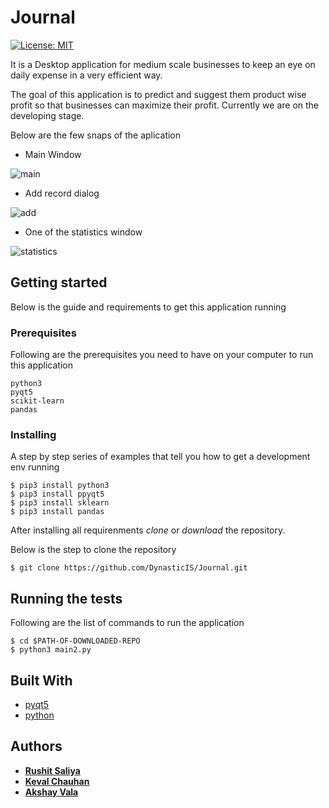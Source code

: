 # Journal
[![License: MIT](https://img.shields.io/badge/License-MIT-green.svg)](https://opensource.org/licenses/MIT)

It is a Desktop application for medium scale businesses to keep an eye on daily expense in a very efficient way.

The goal of this application is to predict and suggest them product wise profit so that businesses can maximize their profit. Currently we are on the developing stage.

Below are the few snaps of the aplication
* Main Window

![main](https://user-images.githubusercontent.com/46487469/52335965-b332fe00-2a29-11e9-95c2-0f5bf8bfdda7.png)
* Add record dialog

![add](https://user-images.githubusercontent.com/46487469/52336955-4f5e0480-2a2c-11e9-8f96-0bf865938ce4.png)

* One of the statistics window

![statistics](https://user-images.githubusercontent.com/46487469/52336051-e4133300-2a29-11e9-8297-1d1d2afcdfe6.png)

## Getting started
Below is the guide and requirements to get this application running


### Prerequisites

Following are the prerequisites you need to have on your computer to run this application

```
python3
pyqt5
scikit-learn
pandas
```

### Installing

A step by step series of examples that tell you how to get a development env running



```
$ pip3 install python3
$ pip3 install ppyqt5
$ pip3 install sklearn
$ pip3 install pandas
```

After installing all requirenments *clone* or *download* the repository.

Below is the step to clone the repository

```
$ git clone https://github.com/DynasticIS/Journal.git
```


## Running the tests

Following are the list of commands to run the application


```
$ cd $PATH-OF-DOWNLOADED-REPO
$ python3 main2.py
```

## Built With
* [pyqt5](https://pypi.org/project/PyQt5/)
* [python](https://python.org/)

## Authors

* [**Rushit Saliya**](https://github.com/RushitSaliya)
* [**Keval Chauhan**](https://github.com/Keval25)
* [**Akshay Vala**](https://github.com/akshayvala)
